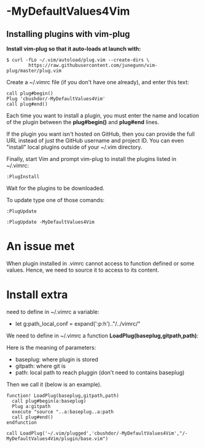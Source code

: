 <!-- ------------------------------------------------------
* Created By : sdo
* File Name : README.md
* Creation Date :2023-05-08 05:52:48
* Last Modified : 2023-05-08 05:59:45
* Email Address : sdo@dorseb.ddns.net
* Version : 0.0.0.4
* License : 
* 	Permission is granted to copy, distribute, and/or modify this document under the terms of the Creative Commons Attribution-NonCommercial 3.0
* 	Unported License, which is available at http://creativecommons.org/licenses/by-nc/3.0/.
* Purpose :
------------------------------------------------------ -->

# -MyDefaultValues4Vim

## Installing plugins with vim-plug

**Install vim-plug so that it auto-loads at launch with:**

```
$ curl -fLo ~/.vim/autoload/plug.vim --create-dirs \
        https://raw.githubusercontent.com/junegunn/vim-plug/master/plug.vim
```

Create a ~/.vimrc file (if you don't have one already), and enter this text:

```
call plug#begin()
Plug 'cbushdor/-MyDefaultValues4Vim'
call plug#end()
```

Each time you want to install a plugin, you must enter the name and location of the plugin between the **plug#begin()** and **plug#end** lines.

If the plugin you want isn't hosted on GitHub, then you can provide the full URL instead of just the GitHub username and project ID. You can even "install" local plugins outside of your ~/.vim directory.

Finally, start Vim and prompt vim-plug to install the plugins listed in ~/.vimrc:
```
:PlugInstall
```

Wait for the plugins to be downloaded.

To update type one of those comands:
```
:PlugUpdate
```
```
:PlugUpdate -MyDefaultValues4Vim
```

# An issue met
When plugin installed in .vimrc cannot access to function defined or some values. Hence, we need to source it to access to its content.

# Install extra

need to define in ~/.vimrc a variable:
* let g:path_local_conf = expand('<sfile>:p:h').."/../vimrc/" 

We need to define in ~/.vimrc a function **LoadPlug(baseplug,gitpath,path)**:

Here is the meaning of parameters:
* baseplug: where plugin is stored
* gitpath: where git is
* path: local path to reach pluggin (don't need to contains baseplug)

Then we call it (below is an example).

```
function! LoadPlug(baseplug,gitpath,path)
  call plug#begin(a:baseplug)
  Plug a:gitpath
  execute "source "..a:baseplug..a:path
  call plug#end()
endfunction

call LoadPlug('~/.vim/plugged','cbushdor/-MyDefaultValues4Vim',"/-MyDefaultValues4Vim/plugin/base.vim")
```
